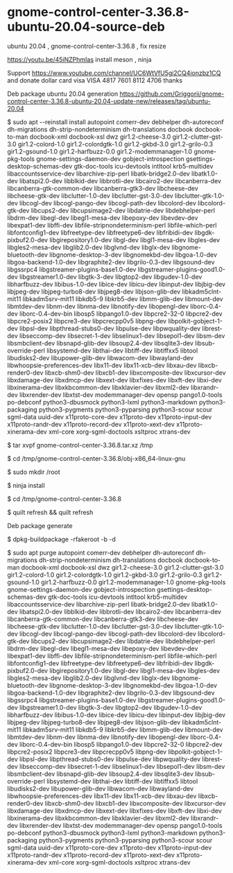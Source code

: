 # gnome-control-center-3.36.8-ubuntu-20.04-source-deb
ubuntu 20.04 , gnome-control-center-3.36.8 , fix resize

https://youtu.be/45iNZPhmIas install meson , ninja

Support https://www.youtube.com/channel/UC6WtVfU5gi2CQ4ionzbz1CQ and donate dollar card visa VISA 4817 7601 8112 4706 thanks

Deb package ubuntu 20.04 generation https://github.com/Griggorii/gnome-control-center-3.36.8-ubuntu-20.04-update-new/releases/tag/ubuntu-20.04

$ sudo apt --reinstall install autopoint comerr-dev debhelper dh-autoreconf dh-migrations dh-strip-nondeterminism dh-translations docbook docbook-to-man docbook-xml docbook-xsl dwz gir1.2-cheese-3.0 gir1.2-clutter-gst-3.0 gir1.2-colord-1.0 gir1.2-colordgtk-1.0 gir1.2-gkbd-3.0 gir1.2-grilo-0.3 gir1.2-gsound-1.0 gir1.2-harfbuzz-0.0 gir1.2-modemmanager-1.0 gnome-pkg-tools gnome-settings-daemon-dev gobject-introspection gsettings-desktop-schemas-dev gtk-doc-tools icu-devtools intltool krb5-multidev libaccountsservice-dev libarchive-zip-perl libatk-bridge2.0-dev libatk1.0-dev libatspi2.0-dev libblkid-dev libbrotli-dev libcairo2-dev libcanberra-dev libcanberra-gtk-common-dev libcanberra-gtk3-dev libcheese-dev libcheese-gtk-dev libclutter-1.0-dev libclutter-gst-3.0-dev libclutter-gtk-1.0-dev libcogl-dev libcogl-pango-dev libcogl-path-dev libcolord-dev libcolord-gtk-dev libcups2-dev libcupsimage2-dev libdatrie-dev libdebhelper-perl libdrm-dev libegl-dev libegl1-mesa-dev libepoxy-dev libevdev-dev libexpat1-dev libffi-dev libfile-stripnondeterminism-perl libfile-which-perl libfontconfig1-dev libfreetype-dev libfreetype6-dev libfribidi-dev libgdk-pixbuf2.0-dev libgirepository1.0-dev libgl-dev libgl1-mesa-dev libgles-dev libgles2-mesa-dev libglib2.0-dev libglvnd-dev libglx-dev libgnome-bluetooth-dev libgnome-desktop-3-dev libgnomekbd-dev libgoa-1.0-dev libgoa-backend-1.0-dev libgraphite2-dev libgrilo-0.3-dev libgsound-dev libgssrpc4 libgstreamer-plugins-base1.0-dev libgstreamer-plugins-good1.0-dev libgstreamer1.0-dev libgtk-3-dev libgtop2-dev libgudev-1.0-dev libharfbuzz-dev libibus-1.0-dev libice-dev libicu-dev libinput-dev libjbig-dev libjpeg-dev libjpeg-turbo8-dev libjpeg8-dev libjson-glib-dev libkadm5clnt-mit11 libkadm5srv-mit11 libkdb5-9 libkrb5-dev libmm-glib-dev libmount-dev libmtdev-dev libnm-dev libnma-dev libnotify-dev libopengl-dev liborc-0.4-dev liborc-0.4-dev-bin libosp5 libpango1.0-dev libpcre2-32-0 libpcre2-dev libpcre2-posix2 libpcre3-dev libpcrecpp0v5 libpng-dev libpolkit-gobject-1-dev libpsl-dev libpthread-stubs0-dev libpulse-dev libpwquality-dev librest-dev libseccomp-dev libsecret-1-dev libselinux1-dev libsepol1-dev libsm-dev libsmbclient-dev libsnapd-glib-dev libsoup2.4-dev libsqlite3-dev libsub-override-perl libsystemd-dev libthai-dev libtiff-dev libtiffxx5 libtool libudisks2-dev libupower-glib-dev libwacom-dev libwayland-dev libwhoopsie-preferences-dev libx11-dev libx11-xcb-dev libxau-dev libxcb-render0-dev libxcb-shm0-dev libxcb1-dev libxcomposite-dev libxcursor-dev libxdamage-dev libxdmcp-dev libxext-dev libxfixes-dev libxft-dev libxi-dev libxinerama-dev libxkbcommon-dev libxklavier-dev libxml2-dev libxrandr-dev libxrender-dev libxtst-dev modemmanager-dev opensp pango1.0-tools po-debconf python3-dbusmock python3-lxml python3-markdown python3-packaging python3-pygments python3-pyparsing python3-scour scour sgml-data uuid-dev x11proto-core-dev x11proto-dev x11proto-input-dev x11proto-randr-dev x11proto-record-dev x11proto-xext-dev x11proto-xinerama-dev xml-core xorg-sgml-doctools xsltproc xtrans-dev

$ tar xvpf gnome-control-center-3.36.8.tar.xz /tmp

$ cd /tmp/gnome-control-center-3.36.8/obj-x86_64-linux-gnu

$ sudo mkdir /root

$ ninja install

$ cd /tmp/gnome-control-center-3.36.8

$ quilt refresh && quilt refresh

Deb package generate

$ dpkg-buildpackage -rfakeroot -b -d

$ sudo apt purge autopoint comerr-dev debhelper dh-autoreconf dh-migrations dh-strip-nondeterminism dh-translations docbook docbook-to-man docbook-xml docbook-xsl dwz gir1.2-cheese-3.0 gir1.2-clutter-gst-3.0 gir1.2-colord-1.0 gir1.2-colordgtk-1.0 gir1.2-gkbd-3.0 gir1.2-grilo-0.3 gir1.2-gsound-1.0 gir1.2-harfbuzz-0.0 gir1.2-modemmanager-1.0 gnome-pkg-tools gnome-settings-daemon-dev gobject-introspection gsettings-desktop-schemas-dev gtk-doc-tools icu-devtools intltool krb5-multidev libaccountsservice-dev libarchive-zip-perl libatk-bridge2.0-dev libatk1.0-dev libatspi2.0-dev libblkid-dev libbrotli-dev libcairo2-dev libcanberra-dev libcanberra-gtk-common-dev libcanberra-gtk3-dev libcheese-dev libcheese-gtk-dev libclutter-1.0-dev libclutter-gst-3.0-dev libclutter-gtk-1.0-dev libcogl-dev libcogl-pango-dev libcogl-path-dev libcolord-dev libcolord-gtk-dev libcups2-dev libcupsimage2-dev libdatrie-dev libdebhelper-perl libdrm-dev libegl-dev libegl1-mesa-dev libepoxy-dev libevdev-dev libexpat1-dev libffi-dev libfile-stripnondeterminism-perl libfile-which-perl libfontconfig1-dev libfreetype-dev libfreetype6-dev libfribidi-dev libgdk-pixbuf2.0-dev libgirepository1.0-dev libgl-dev libgl1-mesa-dev libgles-dev libgles2-mesa-dev libglib2.0-dev libglvnd-dev libglx-dev libgnome-bluetooth-dev libgnome-desktop-3-dev libgnomekbd-dev libgoa-1.0-dev libgoa-backend-1.0-dev libgraphite2-dev libgrilo-0.3-dev libgsound-dev libgssrpc4 libgstreamer-plugins-base1.0-dev libgstreamer-plugins-good1.0-dev libgstreamer1.0-dev libgtk-3-dev libgtop2-dev libgudev-1.0-dev libharfbuzz-dev libibus-1.0-dev libice-dev libicu-dev libinput-dev libjbig-dev libjpeg-dev libjpeg-turbo8-dev libjpeg8-dev libjson-glib-dev libkadm5clnt-mit11 libkadm5srv-mit11 libkdb5-9 libkrb5-dev libmm-glib-dev libmount-dev libmtdev-dev libnm-dev libnma-dev libnotify-dev libopengl-dev liborc-0.4-dev liborc-0.4-dev-bin libosp5 libpango1.0-dev libpcre2-32-0 libpcre2-dev libpcre2-posix2 libpcre3-dev libpcrecpp0v5 libpng-dev libpolkit-gobject-1-dev libpsl-dev libpthread-stubs0-dev libpulse-dev libpwquality-dev librest-dev libseccomp-dev libsecret-1-dev libselinux1-dev libsepol1-dev libsm-dev libsmbclient-dev libsnapd-glib-dev libsoup2.4-dev libsqlite3-dev libsub-override-perl libsystemd-dev libthai-dev libtiff-dev libtiffxx5 libtool libudisks2-dev libupower-glib-dev libwacom-dev libwayland-dev libwhoopsie-preferences-dev libx11-dev libx11-xcb-dev libxau-dev libxcb-render0-dev libxcb-shm0-dev libxcb1-dev libxcomposite-dev libxcursor-dev libxdamage-dev libxdmcp-dev libxext-dev libxfixes-dev libxft-dev libxi-dev libxinerama-dev libxkbcommon-dev libxklavier-dev libxml2-dev libxrandr-dev libxrender-dev libxtst-dev modemmanager-dev opensp pango1.0-tools po-debconf python3-dbusmock python3-lxml python3-markdown python3-packaging python3-pygments python3-pyparsing python3-scour scour sgml-data uuid-dev x11proto-core-dev x11proto-dev x11proto-input-dev x11proto-randr-dev x11proto-record-dev x11proto-xext-dev x11proto-xinerama-dev xml-core xorg-sgml-doctools xsltproc xtrans-dev




